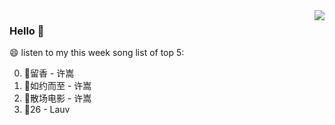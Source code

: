 <img align="right"  src="https://github-readme-stats.vercel.app/api/top-langs/?username=kvnZero" />

### Hello 👋

😄 listen to my this week song list of top 5:

0. 🌈留香 - 许嵩
1. 🌈如约而至 - 许嵩
2. 🌈散场电影 - 许嵩
3. 🌈26 - Lauv

